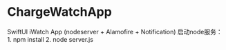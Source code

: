 # ChargeWatchApp
SwiftUI  iWatch  App (nodeserver + Alamofire + Notification)
启动node服务：1. npm install  2. node server.js

